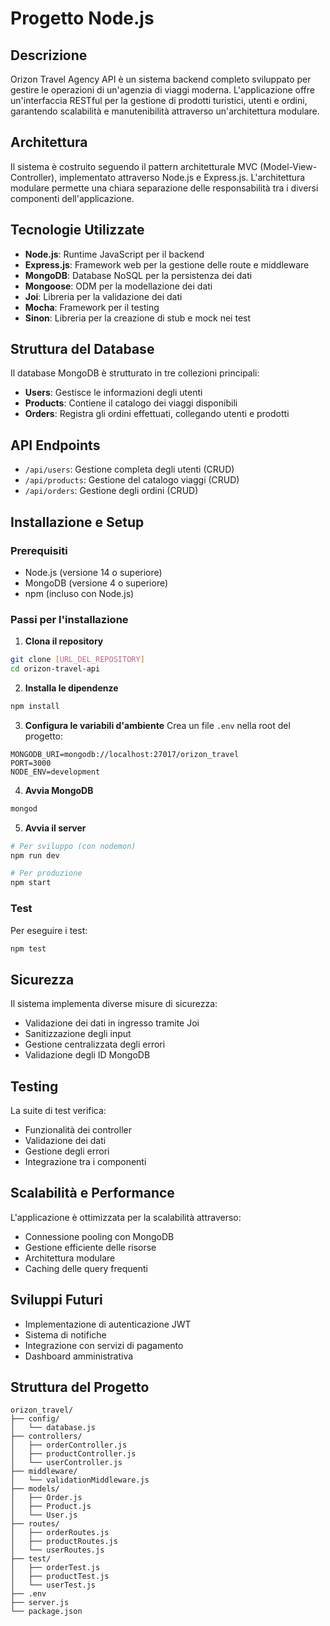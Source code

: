 # Progetto Node.js

## Descrizione
Orizon Travel Agency API è un sistema backend completo sviluppato per gestire le operazioni di un'agenzia di viaggi moderna. L'applicazione offre un'interfaccia RESTful per la gestione di prodotti turistici, utenti e ordini, garantendo scalabilità e manutenibilità attraverso un'architettura modulare.

## Architettura
Il sistema è costruito seguendo il pattern architetturale MVC (Model-View-Controller), implementato attraverso Node.js e Express.js. L'architettura modulare permette una chiara separazione delle responsabilità tra i diversi componenti dell'applicazione.

## Tecnologie Utilizzate
- **Node.js**: Runtime JavaScript per il backend
- **Express.js**: Framework web per la gestione delle route e middleware
- **MongoDB**: Database NoSQL per la persistenza dei dati
- **Mongoose**: ODM per la modellazione dei dati
- **Joi**: Libreria per la validazione dei dati
- **Mocha**: Framework per il testing
- **Sinon**: Libreria per la creazione di stub e mock nei test

## Struttura del Database
Il database MongoDB è strutturato in tre collezioni principali:
- **Users**: Gestisce le informazioni degli utenti
- **Products**: Contiene il catalogo dei viaggi disponibili
- **Orders**: Registra gli ordini effettuati, collegando utenti e prodotti

## API Endpoints
- `/api/users`: Gestione completa degli utenti (CRUD)
- `/api/products`: Gestione del catalogo viaggi (CRUD)
- `/api/orders`: Gestione degli ordini (CRUD)

## Installazione e Setup

### Prerequisiti
- Node.js (versione 14 o superiore)
- MongoDB (versione 4 o superiore)
- npm (incluso con Node.js)

### Passi per l'installazione

1. **Clona il repository**
```bash
git clone [URL_DEL_REPOSITORY]
cd orizon-travel-api
```

2. **Installa le dipendenze**
```bash
npm install
```

3. **Configura le variabili d'ambiente**
Crea un file `.env` nella root del progetto:
```env
MONGODB_URI=mongodb://localhost:27017/orizon_travel
PORT=3000
NODE_ENV=development
```

4. **Avvia MongoDB**
```bash
mongod
```

5. **Avvia il server**
```bash
# Per sviluppo (con nodemon)
npm run dev

# Per produzione
npm start
```

### Test
Per eseguire i test:
```bash
npm test
```

## Sicurezza
Il sistema implementa diverse misure di sicurezza:
- Validazione dei dati in ingresso tramite Joi
- Sanitizzazione degli input
- Gestione centralizzata degli errori
- Validazione degli ID MongoDB

## Testing
La suite di test verifica:
- Funzionalità dei controller
- Validazione dei dati
- Gestione degli errori
- Integrazione tra i componenti

## Scalabilità e Performance
L'applicazione è ottimizzata per la scalabilità attraverso:
- Connessione pooling con MongoDB
- Gestione efficiente delle risorse
- Architettura modulare
- Caching delle query frequenti

## Sviluppi Futuri
- Implementazione di autenticazione JWT
- Sistema di notifiche
- Integrazione con servizi di pagamento
- Dashboard amministrativa

## Struttura del Progetto
```
orizon_travel/
├── config/
│   └── database.js
├── controllers/
│   ├── orderController.js
│   ├── productController.js
│   └── userController.js
├── middleware/
│   └── validationMiddleware.js
├── models/
│   ├── Order.js
│   ├── Product.js
│   └── User.js
├── routes/
│   ├── orderRoutes.js
│   ├── productRoutes.js
│   └── userRoutes.js
├── test/
│   ├── orderTest.js
│   ├── productTest.js
│   └── userTest.js
├── .env
├── server.js
└── package.json
```
